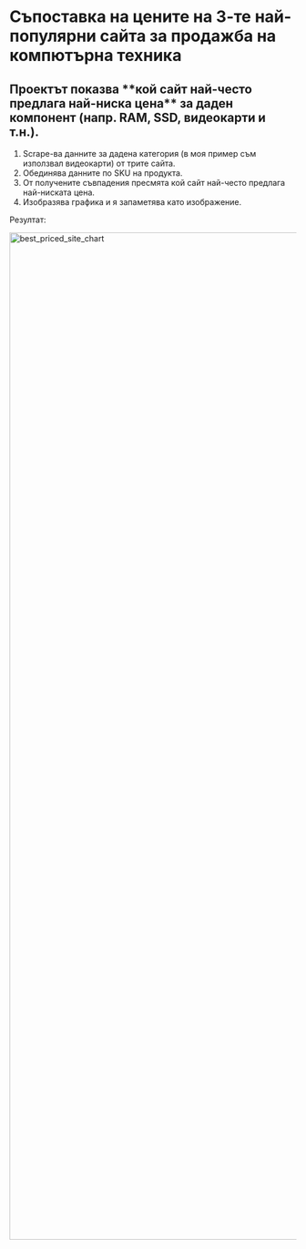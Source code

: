 # Съпоставка на цените на 3-те най-популярни сайта за продажба на компютърна техника


## Проектът показва \*\*кой сайт най-често предлага най-ниска цена\*\* за даден компонент (напр. RAM, SSD, видеокарти и т.н.).



1. Scrape-ва данните за дадена категория (в моя пример съм използвал видеокарти) от трите сайта.
2. Обединява данните по SKU на продукта.
3. От получените съвпадения пресмята кой сайт най-често предлага най-ниската цена.
4. Изобразява графика и я запаметява като изображение.


Резултат:


<img width="2969" height="1769" alt="best_priced_site_chart" src="https://github.com/user-attachments/assets/522e6b65-6386-46a7-9ec7-87708df01e70" />
